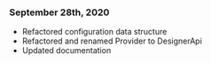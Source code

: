 ### September 28th, 2020
- Refactored configuration data structure
- Refactored and renamed Provider to DesignerApi
- Updated documentation
